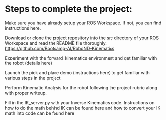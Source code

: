 # Steps to complete the project:

Make sure you have already setup your ROS Workspace. If not, you can find instructions here.

Download or clone the project repository into the src directory of your ROS Workspace and read the README file thoroughly.
https://github.com/Bootcamp-AI/RoboND-Kinematics

Experiment with the forward_kinematics environment and get familiar with the robot (details here)

Launch the pick and place demo (instructions here) to get familiar with various steps in the project

Perform Kinematic Analysis for the robot following the project rubric along with proper writeup.

Fill in the IK_server.py with your Inverse Kinematics code. Instructions on how to do the math behind IK can be found here and how to convert your IK math into code can be found here